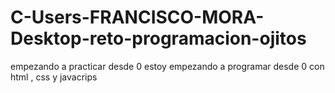 # C-Users-FRANCISCO-MORA-Desktop-reto-programacion-ojitos
empezando a practicar desde 0 
estoy empezando a programar desde 0 con html , css y javacrips
